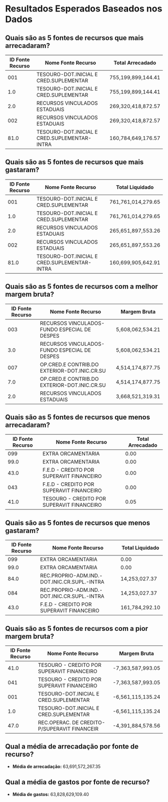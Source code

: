 # Resultados Esperados Baseados nos Dados

## Quais são as 5 fontes de recursos que mais arrecadaram?
| ID Fonte Recurso | Nome Fonte Recurso | Total Arrecadado |
|------------------|--------------------|------------------|
| 001 | TESOURO-DOT.INICIAL E CRED.SUPLEMENTAR | 755,199,899,144.41 |
| 1.0 | TESOURO-DOT.INICIAL E CRED.SUPLEMENTAR | 755,199,899,144.41 |
| 2.0 | RECURSOS VINCULADOS ESTADUAIS | 269,320,418,872.57 |
| 002 | RECURSOS VINCULADOS ESTADUAIS | 269,320,418,872.57 |
| 81.0 | TESOURO-DOT.INICIAL E CRED.SUPLEMENTAR-INTRA | 160,784,649,176.57 |

## Quais são as 5 fontes de recursos que mais gastaram?
| ID Fonte Recurso | Nome Fonte Recurso | Total Liquidado |
|------------------|--------------------|-----------------|
| 001 | TESOURO-DOT.INICIAL E CRED.SUPLEMENTAR | 761,761,014,279.65 |
| 1.0 | TESOURO-DOT.INICIAL E CRED.SUPLEMENTAR | 761,761,014,279.65 |
| 2.0 | RECURSOS VINCULADOS ESTADUAIS | 265,651,897,553.26 |
| 002 | RECURSOS VINCULADOS ESTADUAIS | 265,651,897,553.26 |
| 81.0 | TESOURO-DOT.INICIAL E CRED.SUPLEMENTAR-INTRA | 160,699,905,642.91 |

## Quais são as 5 fontes de recursos com a melhor margem bruta?
| ID Fonte Recurso | Nome Fonte Recurso | Margem Bruta |
|------------------|--------------------|--------------|
| 003 | RECURSOS VINCULADOS-FUNDO ESPECIAL DE DESPES | 5,608,062,534.21 |
| 3.0 | RECURSOS VINCULADOS-FUNDO ESPECIAL DE DESPES | 5,608,062,534.21 |
| 007 | OP.CRED.E CONTRIB.DO EXTERIOR-DOT.INIC.CR.SU | 4,514,174,877.75 |
| 7.0 | OP.CRED.E CONTRIB.DO EXTERIOR-DOT.INIC.CR.SU | 4,514,174,877.75 |
| 2.0 | RECURSOS VINCULADOS ESTADUAIS | 3,668,521,319.31 |

## Quais são as 5 fontes de recursos que menos arrecadaram?
| ID Fonte Recurso | Nome Fonte Recurso | Total Arrecadado |
|------------------|--------------------|------------------|
| 099 | EXTRA ORCAMENTARIA | 0.00 |
| 99.0 | EXTRA ORCAMENTARIA | 0.00 |
| 43.0 | F.E.D - CREDITO POR SUPERAVIT FINANCEIRO | 0.00 |
| 043 | F.E.D - CREDITO POR SUPERAVIT FINANCEIRO | 0.00 |
| 41.0 | TESOURO - CREDITO POR SUPERAVIT FINANCEIRO | 0.05 |

## Quais são as 5 fontes de recursos que menos gastaram?
| ID Fonte Recurso | Nome Fonte Recurso | Total Liquidado |
|------------------|--------------------|-----------------|
| 099 | EXTRA ORCAMENTARIA | 0.00 |
| 99.0 | EXTRA ORCAMENTARIA | 0.00 |
| 84.0 | REC.PROPRIO-ADM.IND.-DOT.INIC.CR.SUPL.-INTRA | 14,253,027.37 |
| 084 | REC.PROPRIO-ADM.IND.-DOT.INIC.CR.SUPL.-INTRA | 14,253,027.37 |
| 43.0 | F.E.D - CREDITO POR SUPERAVIT FINANCEIRO | 161,784,292.10 |

## Quais são as 5 fontes de recursos com a pior margem bruta?
| ID Fonte Recurso | Nome Fonte Recurso | Margem Bruta |
|------------------|--------------------|--------------|
| 41.0 | TESOURO - CREDITO POR SUPERAVIT FINANCEIRO | -7,363,587,993.05 |
| 041 | TESOURO - CREDITO POR SUPERAVIT FINANCEIRO | -7,363,587,993.05 |
| 001 | TESOURO-DOT.INICIAL E CRED.SUPLEMENTAR | -6,561,115,135.24 |
| 1.0 | TESOURO-DOT.INICIAL E CRED.SUPLEMENTAR | -6,561,115,135.24 |
| 47.0 | REC.OPERAC. DE CREDITO-P/SUPERAVIT FINANCEIR | -4,391,884,578.56 |

## Qual a média de arrecadação por fonte de recurso?
- **Média de arrecadação:** 63,691,572,267.35

## Qual a média de gastos por fonte de recurso?
- **Média de gastos:** 63,828,629,109.40
